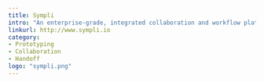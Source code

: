 ```yaml
---
title: Sympli
intro: "An enterprise-grade, integrated collaboration and workflow platform for building digital products."
linkurl: http://www.sympli.io
category:
- Prototyping
- Collaboration
- Handoff
logo: "sympli.png"
---
```


